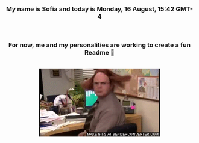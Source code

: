 


<div align="center">
<h3 >My name is Sofia and today is Monday, 16 August, 15:42 GMT-4</h3><br>
<h3 >For now, me and my personalities are working to create a fun Readme 👋
</h3><br>
<img src='img/dwight.gif' alt='working...'/>
</div>
